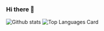 ### Hi there 👋
![Github stats](https://github-readme-stats.vercel.app/api?username=bahadiralsan&theme=highcontrast&show_icons=true&count_private=true)
![Top Languages Card](https://github-readme-stats.vercel.app/api/top-langs/?username=bahadiralsann)

<!--
**bahadiralsan/bahadiralsan** is a ✨ _special_ ✨ repository because its `README.md` (this file) appears on your GitHub profile.
